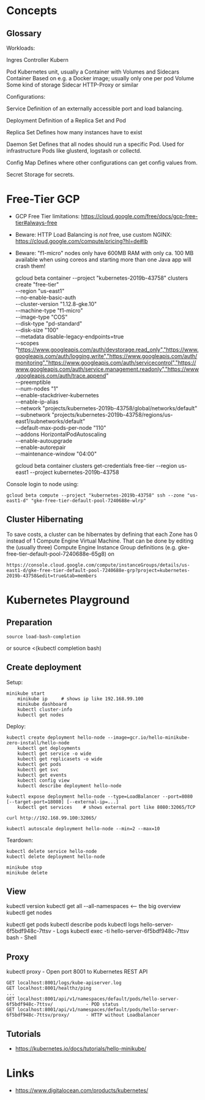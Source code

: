 Concepts
========

Glossary
--------

Workloads:

  Ingres Controller         Kubern

  Pod                       Kubernetes unit, usually a Container with Volumes and Sidecars
    Container               Based on e.g. a Docker image; usually only one per pod
    Volume                  Some kind of storage
    Sidecar                 HTTP-Proxy or similar

Configurations:

  Service                   Definition of an externally accessible port and load balancing.

  Deployment                Definition of a Replica Set and Pod

  Replica Set               Defines how many instances have to exist

  Daemon Set                Defines that all nodes should run a specific Pod.
                            Used for infrastructure Pods like glusterd, logstash or collectd.

  Config Map                Defines where other configurations can get config values from.
  
  Secret                    Storage for secrets.



Free-Tier GCP
=============

* GCP Free Tier limitations: https://cloud.google.com/free/docs/gcp-free-tier#always-free
* Beware: HTTP Load Balancing is *not* free, use custom NGINX: https://cloud.google.com/compute/pricing?hl=de#lb
* Beware: "f1-micro" nodes only have 600MB RAM with only ca. 100 MB available when using coreos and starting more than one Java app will crash them!

    gcloud beta container --project "kubernetes-2019b-43758" clusters create "free-tier" \
        --region "us-east1" \
        --no-enable-basic-auth \
        --cluster-version "1.12.8-gke.10" \
        --machine-type "f1-micro" \
        --image-type "COS" \
        --disk-type "pd-standard" \
        --disk-size "100" \
        --metadata disable-legacy-endpoints=true \
        --scopes "https://www.googleapis.com/auth/devstorage.read_only","https://www.googleapis.com/auth/logging.write","https://www.googleapis.com/auth/monitoring","https://www.googleapis.com/auth/servicecontrol","https://www.googleapis.com/auth/service.management.readonly","https://www.googleapis.com/auth/trace.append" \
        --preemptible \
        --num-nodes "1" \
        --enable-stackdriver-kubernetes \
        --enable-ip-alias \
        --network "projects/kubernetes-2019b-43758/global/networks/default" \
        --subnetwork "projects/kubernetes-2019b-43758/regions/us-east1/subnetworks/default" \
        --default-max-pods-per-node "110" \
        --addons HorizontalPodAutoscaling \
        --enable-autoupgrade \
        --enable-autorepair \
        --maintenance-window "04:00"
    
    gcloud beta container clusters get-credentials free-tier --region us-east1 --project kubernetes-2019b-43758

Console login to node using:

    gcloud beta compute --project "kubernetes-2019b-43758" ssh --zone "us-east1-d" "gke-free-tier-default-pool-7240688e-wlrp"
  
Cluster Hibernating
-------------------

To save costs, a cluster can be hibernates by defining that each Zone has 0
instead of 1 Compute Engine Virtual Machine.  That can be done by editing the
(usually three) Compute Engine Instance Group definitions (e.g.
gke-free-tier-default-pool-7240688e-65g8) on

    https://console.cloud.google.com/compute/instanceGroups/details/us-east1-d/gke-free-tier-default-pool-7240688e-grp?project=kubernetes-2019b-43758&edit=true&tab=members

Kubernetes Playground
=====================

Preparation
-----------

    source load-bash-completion
   or
    source <(kubectl completion bash)

Create deployment
-----------------

Setup:

	minikube start
		minikube ip		# shows ip like 192.168.99.100
		minikube dashboard
		kubectl cluster-info
		kubectl get nodes

Deploy:

	kubectl create deployment hello-node --image=gcr.io/hello-minikube-zero-install/hello-node
		kubectl get deployments
        kubectl get service -o wide
        kubectl get replicasets -o wide
		kubectl get pods
		kubectl get svc
		kubectl get events
		kubectl config view
		kubectl describe deployment hello-node

	kubectl expose deployment hello-node --type=LoadBalancer --port=8080 [--target-port=18080] [--external-ip=...]
		kubectl get services	# shows external port like 8080:32065/TCP

	curl http://192.168.99.100:32065/

    kubectl autoscale deployment hello-node --min=2 --max=10

Teardown:

	kubectl delete service hello-node
	kubectl delete deployment hello-node

	minikube stop
	minikube delete
	
View
----

  kubectl version
  kubectl get all --all-namespaces          <-- the big overview
  kubectl get nodes

  kubectl get pods
  kubectl describe pods
  kubectl logs hello-server-6f5bdf948c-7ttsv            - Logs
  kubectl exec -ti hello-server-6f5bdf948c-7ttsv bash   - Shell

Proxy
-----

  kubectl proxy                 - Open port 8001 to Kubernetes REST API 

    GET localhost:8001/logs/kube-apiserver.log
    GET localhost:8001/healthz/ping
    ...
    GET localhost:8001/api/v1/namespaces/default/pods/hello-server-6f5bdf948c-7ttsv/            - POD status
    GET localhost:8001/api/v1/namespaces/default/pods/hello-server-6f5bdf948c-7ttsv/proxy/      - HTTP without Loadbalancer

Tutorials
---------

* https://kubernetes.io/docs/tutorials/hello-minikube/

Links
=====
* https://www.digitalocean.com/products/kubernetes/
